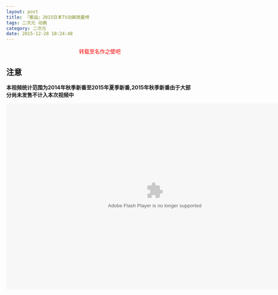 ```yaml
---
layout: post
title: 『搬运』2015日本TV动画销量榜
tags: 二次元 动画
category: 二次元
date: 2015-12-28 18:24:48
---
```


<center><font color="red">转载至名作之壁吧</font></center>

## 注意

**本视频统计范围为2014年秋季新番至2015年夏季新番,2015年秋季新番由于大部分尚未发售不计入本次视频中**

<embed height="500" width="800" quality="high" allowfullscreen="true" type="application/x-shockwave-flash" src="http://share.acg.tv/flash.swf" flashvars="aid=3448677&page=1" pluginspage="http://www.adobe.com/shockwave/download/download.cgi?P1_Prod_Version=ShockwaveFlash"></embed>
